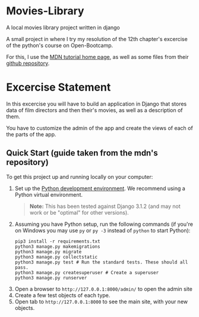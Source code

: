 # Movies-Library
A local movies library project written in django

A small project in where I try my resolution of the 12th chapter's excercise of the python's course on Open-Bootcamp.

For this, I use the [MDN tutorial home page](https://developer.mozilla.org/en-US/docs/Learn/Server-side/Django/Tutorial_local_library_website), as well as some files from their [github repository](https://github.com/mdn/django-locallibrary-tutorial).

# Excercise Statement
In this excercise you will have to build an application in Django that stores data of film directors and then their's movies, as well as a description of them.

You have to customize the admin of the app and create the views of each of the parts of the app.


## Quick Start (guide taken from the mdn's repository)

To get this project up and running locally on your computer:
1. Set up the [Python development environment](https://developer.mozilla.org/en-US/docs/Learn/Server-side/Django/development_environment).
   We recommend using a Python virtual environment.
   > **Note:** This has been tested against Django 3.1.2 (and may not work or be "optimal" for other versions).
1. Assuming you have Python setup, run the following commands (if you're on Windows you may use `py` or `py -3` instead of `python` to start Python):
   ```
   pip3 install -r requirements.txt
   python3 manage.py makemigrations
   python3 manage.py migrate
   python3 manage.py collectstatic
   python3 manage.py test # Run the standard tests. These should all pass.
   python3 manage.py createsuperuser # Create a superuser
   python3 manage.py runserver
   ```
1. Open a browser to `http://127.0.0.1:8000/admin/` to open the admin site
1. Create a few test objects of each type.
1. Open tab to `http://127.0.0.1:8000` to see the main site, with your new objects.

